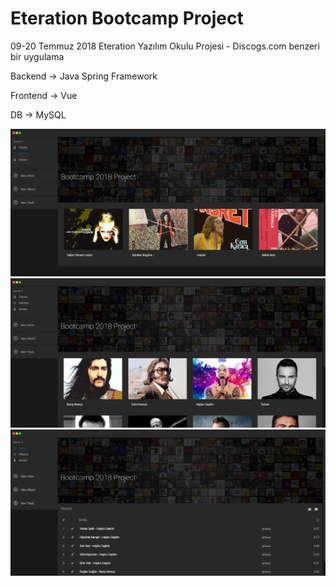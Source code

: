 # Eteration Bootcamp Project

09-20 Temmuz 2018
Eteration Yazılım Okulu Projesi - Discogs.com benzeri bir uygulama

Backend -> Java Spring Framework

Frontend -> Vue

DB -> MySQL

![Albums Page](https://github.com/iethem/eteration-bootcamp-project/blob/master/albums.png)
![Artists Page](https://github.com/iethem/eteration-bootcamp-project/blob/master/artists.png)
![Tracks Page](https://github.com/iethem/eteration-bootcamp-project/blob/master/tracks.png)
